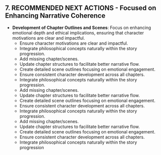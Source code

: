 ## 7. RECOMMENDED NEXT ACTIONS - Focused on Enhancing Narrative Coherence

- **Development of Chapter Outlines and Scenes**: Focus on enhancing emotional depth and ethical implications, ensuring that character motivations are clear and impactful.
  - Ensure character motivations are clear and impactful.
  - Integrate philosophical concepts naturally within the story progression.
  - Add missing chapter/scenes.
  - Update chapter structures to facilitate better narrative flow.
  - Create detailed scene outlines focusing on emotional engagement.
  - Ensure consistent character development across all chapters.
  - Integrate philosophical concepts naturally within the story progression.
  - Add missing chapter/scenes.
  - Update chapter structures to facilitate better narrative flow.
  - Create detailed scene outlines focusing on emotional engagement.
  - Ensure consistent character development across all chapters.
  - Integrate philosophical concepts naturally within the story progression.
  - Add missing chapter/scenes.
  - Update chapter structures to facilitate better narrative flow.
  - Create detailed scene outlines focusing on emotional engagement.
  - Ensure consistent character development across all chapters.
  - Integrate philosophical concepts naturally within the story progression
